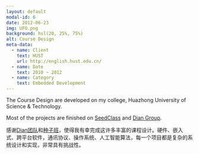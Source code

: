 ```yaml
---
layout: default
modal-id: 6
date: 2012-06-23
img: UFO.png
background: hsl(20, 25%, 75%)
alt: Course Design
meta-data:
  - name: Client
    text: HUST
    url: http://english.hust.edu.cn/
  - name: Date
    text: 2010 ~ 2012
  - name: Category
    text: Embedded Development
---
```


The Course Design are developed on my college, Huazhong University of Science & Technology.

Most of the projects are finished on [SeedClass](http://www.seedclass.com/) and [Dian Group](http://dian.hust.edu.cn/).

感谢[Dian团队](http://dian.hust.edu.cn/)和[种子班](http://www.seedclass.com/)，使得我有幸完成这许多丰富的课程设计。硬件、嵌入式、跨平台软件，通讯协议、操作系统、人工智能算法，每一个项目都是复杂的系统设计和实现，非常具有挑战性。

